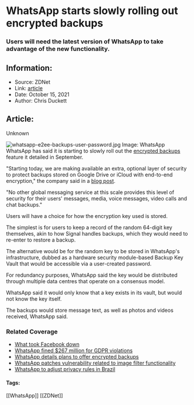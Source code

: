 # WhatsApp starts slowly rolling out encrypted backups
### Users will need the latest version of WhatsApp to take advantage of the new functionality.

## Information:
+ Source: ZDNet
+ Link: [article](https://www.zdnet.com/article/whatsapp-starts-slowly-rolling-out-encrypted-backups/)
+ Date: October 15, 2021
+ Author: Chris Duckett


## Article:
Unknown

![whatsapp-e2ee-backups-user-password.jpg](https://www.zdnet.com/a/img/resize/37ca558fbcfe1da0d68c2537de16630abf4eded9/2021/09/13/c479a909-f5f1-45d8-9dbd-f816af37f093/whatsapp-e2ee-backups-user-password.jpg?width=1200&fit=bounds&auto=webp)
 Image: WhatsApp
 WhatsApp has said it is starting to slowly roll out the [encrypted backups](https://www.zdnet.com/article/whatsapp-details-plans-to-offer-encrypted-backups/) feature it detailed in September. 

"Starting today, we are making available an extra, optional layer of security to protect backups stored on Google Drive or iCloud with end-to-end encryption," the company said in a [blog post](https://about.fb.com/news/2021/10/end-to-end-encrypted-backups-on-whatsapp/). 

"No other global messaging service at this scale provides this level of security for their users' messages, media, voice messages, video calls and chat backups." 

Users will have a choice for how the encryption key used is stored. 

The simplest is for users to keep a record of the random 64-digit key themselves, akin to how Signal handles backups, which they would need to re-enter to restore a backup. 

The alternative would be for the random key to be stored in WhatsApp's infrastructure, dubbed as a hardware security module-based Backup Key Vault that would be accessible via a user-created password.

For redundancy purposes, WhatsApp said the key would be distributed through multiple data centres that operate on a consensus model. 






WhatsApp said it would only know that a key exists in its vault, but would not know the key itself. 

The backups would store message text, as well as photos and videos received, WhatsApp said. 

### Related Coverage

* [What took Facebook down](/article/what-took-facebook-down/)
* [WhatsApp fined $267 million for GDPR violations](/article/whatsapp-fined-267-million-for-gdpr-violations-in-ireland/)
* [WhatsApp details plans to offer encrypted backups](/article/whatsapp-details-plans-to-offer-encrypted-backups/)
* [WhatsApp patches vulnerability related to image filter functionality](/article/whatsapp-patches-read-write-vulnerability-related-to-image-filter-functionality/)
* [WhatsApp to adjust privacy rules in Brazil](/article/whatsapp-to-adjust-privacy-rules-in-brazil/)





#### Tags:
[[WhatsApp]] [[ZDNet]]
